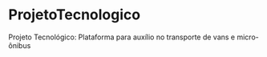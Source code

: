 # ProjetoTecnologico
Projeto Tecnológico: Plataforma para auxílio no transporte de vans e micro-ônibus
